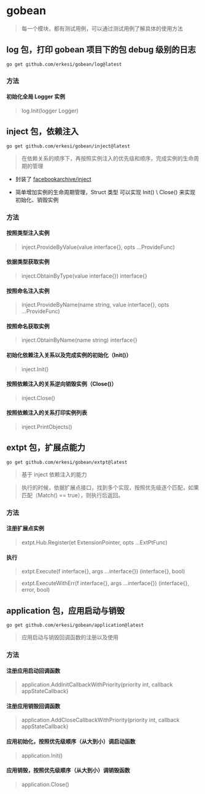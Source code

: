 # gobean

> 每一个模块，都有测试用例，可以通过测试用例了解具体的使用方法

## log 包，打印 gobean 项目下的包 debug 级别的日志

```shell
go get github.com/erkesi/gobean/log@latest
```

### 方法

#### 初始化全局 Logger 实例

> log.Init(logger Logger)

## inject 包，依赖注入

```shell
go get github.com/erkesi/gobean/inject@latest
```

> 在依赖关系的顺序下，再按照实例注入的优先级和顺序，完成实例的生命周期的管理

- 封装了 [facebookarchive/inject](https://github.com/facebookarchive/inject)

- 简单增加实例的生命周期管理，Struct 类型 可以实现 Init() \ Close() 来实现初始化、销毁实例

### 方法

#### 按照类型注入实例

> inject.ProvideByValue(value interface{}, opts ...ProvideFunc)

#### 依据类型获取实例

> inject.ObtainByType(value interface{}) interface{}

#### 按照命名注入实例

> inject.ProvideByName(name string, value interface{}, opts ...ProvideFunc) 

#### 按照命名获取实例

> inject.ObtainByName(name string) interface{}

#### 初始化依赖注入关系以及完成实例的初始化（Init()）

> inject.Init()

#### 按照依赖注入的关系逆向销毁实例（Close()）

> inject.Close()

#### 按照依赖注入的关系打印实例列表

> inject.PrintObjects()

## extpt 包，扩展点能力

```shell
go get github.com/erkesi/gobean/extpt@latest
```

> 基于 inject 依赖注入的能力

> 执行的时候，依据扩展点接口，找到多个实现，按照优先级逐个匹配，如果匹配（Match() == true），则执行后返回。


### 方法

#### 注册扩展点实例

> extpt.Hub.Register(et ExtensionPointer, opts ...ExtPtFunc)

#### 执行

> extpt.Execute(f interface{}, args ...interface{}) (interface{}, bool)

> extpt.ExecuteWithErr(f interface{}, args ...interface{}) (interface{}, error, bool)


## application 包，应用启动与销毁

```shell
go get github.com/erkesi/gobean/application@latest
```

> 应用启动与销毁回调函数的注册以及使用

### 方法

#### 注册应用启动回调函数 

> application.AddInitCallbackWithPriority(priority int, callback appStateCallback)

#### 注册应用销毁回调函数

> application.AddCloseCallbackWithPriority(priority int, callback appStateCallback)

#### 应用初始化，按照优先级顺序（从大到小）调启动函数 

> application.Init()

#### 应用销毁，按照优先级顺序（从大到小）调销毁函数

> application.Close()

